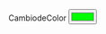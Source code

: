 <html> 
 
<head> 
 <meta name="viewport" content="width=device-width, initial-scale=1"> 
    <tittle>CambiodeColor</tittle>
 
 <!--Default Color is Black--> 
 <input type="color" value="#00FF00" /> 
 
</body> 
 
</html>

